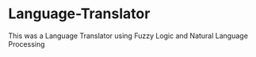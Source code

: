 # Language-Translator
This was a Language Translator using Fuzzy Logic and Natural Language Processing
